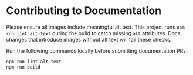 # Contributing to Documentation

Please ensure all images include meaningful alt text. This project runs `npm run lint:alt-text` during the build to catch missing `alt` attributes. Docs changes that introduce images without alt text will fail these checks.

Run the following commands locally before submitting documentation PRs:

```bash
npm run lint:alt-text
npm run build
```
